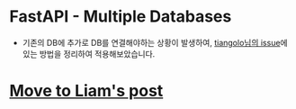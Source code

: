 # FastAPI - Multiple Databases
- 기존의 DB에 추가로 DB를 연결해야하는 상황이 발생하여, [tiangolo님의 issue](https://github.com/tiangolo/fastapi/issues/2592)에 있는 방법을 정리하여 적용해보았습니다.

# [Move to Liam's post](https://liampoet.github.io/FastAPI-Multipledatabases/)
